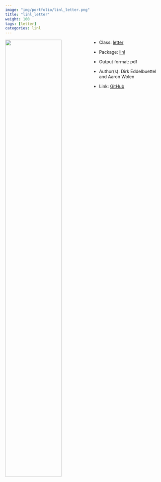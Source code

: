 ```yaml
---
image: "img/portfolio/linl_letter.png"
title: "linl_letter"
weight: 100
tags: [letter]
categories: linl
---
```




<!--more-->

<a href="../../img/portfolio/linl_letter.png"><img class = "jf-image-shadow" src="../../img/portfolio/linl_letter.png" style="display: block; margin: auto;" width="60%"  align="left"></a>

- Class: [letter](../../tags/letter)
- Package: [linl](linl)
- Output format: pdf

- Author(s): Dirk Eddelbuettel and Aaron Wolen
- Link: [GitHub](https://github.com/eddelbuettel/linl)


